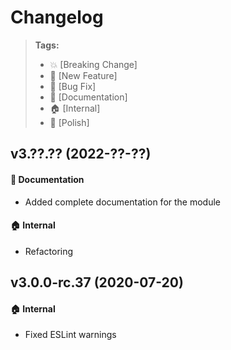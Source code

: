 Changelog
=========

> **Tags:**
> - :boom:       [Breaking Change]
> - :rocket:     [New Feature]
> - :bug:        [Bug Fix]
> - :memo:       [Documentation]
> - :house:      [Internal]
> - :nail_care:  [Polish]

## v3.??.?? (2022-??-??)

#### :memo: Documentation

* Added complete documentation for the module

#### :house: Internal

* Refactoring

## v3.0.0-rc.37 (2020-07-20)

#### :house: Internal

* Fixed ESLint warnings
